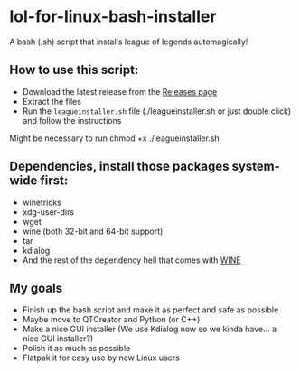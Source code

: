 # lol-for-linux-bash-installer
A bash (.sh) script that installs league of legends automagically! 

## How to use this script:
- Download the latest release from the [Releases page](https://github.com/kassindornelles/lol-for-linux-bash-installer/releases)
- Extract the files
- Run the `leagueinstaller.sh` file (./leagueinstaller.sh or just double click) and follow the instructions

Might be necessary to run chmod +x ./leagueinstaller.sh

## Dependencies, install those packages system-wide first:
- winetricks
- xdg-user-dirs
- wget
- wine (both 32-bit and 64-bit support)
- tar
- kdialog 
- And the rest of the dependency hell that comes with [WINE](https://www.gloriouseggroll.tv/how-to-get-out-of-wine-dependency-hell/)

## My goals
- Finish up the bash script and make it as perfect and safe as possible
- Maybe move to QTCreator and Python (or C++)
- Make a nice GUI installer (We use Kdialog now so we kinda have... a nice GUI installer?)
- Polish it as much as possible
- Flatpak it for easy use by new Linux users
